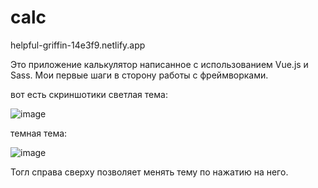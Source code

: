 # calc

   <a>helpful-griffin-14e3f9.netlify.app</a>
    
Это приложение калькулятор написанное с использованием Vue.js и Sass. Мои первые шаги в сторону работы с фреймворками.

вот есть скриншотики
светлая тема:

![image](https://user-images.githubusercontent.com/56563871/226106415-b6ec9c1f-4ed1-4004-90d6-7ac174ca3b48.png)

темная тема:

![image](https://user-images.githubusercontent.com/56563871/226106452-481530f3-60ab-480f-adb4-c18243f04a05.png)

Тогл справа сверху позволяет менять тему по нажатию на него.
